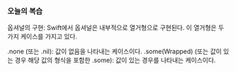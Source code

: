 ### 오늘의 복습

옵셔널의 구현:
Swift에서 옵셔널은 내부적으로 열거형으로 구현된다. 이 열거형은 두 가지 케이스를 가지고 있다.

.none (또는 .nil): 값이 없음을 나타내는 케이스이다.
.some(Wrapped) (또는 값이 있는 경우 해당 값의 형식을 포함한 .some): 값이 있는 경우를 나타내는 케이스이다.
